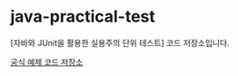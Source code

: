 # java-practical-test
[자바와 JUnit을 활용한 실용주의 단위 테스트] 코드 저장소입니다.

[공식 예제 코드 저장소](https://github.com/gilbutITbook/006814/)
